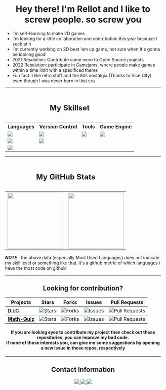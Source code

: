 <h1 align="center">Hey there! I'm Rellot and I like to screw people. so screw you</h2>

- I’m self-learning to make 2D games
- I'm looking for a little collaboration and contribution this year because I suck at it
- I’m currently working on 2D beat 'em up game, not sure when It's gonna be looking good
- 2021 Resolution: Contribute some more to Open Source projects
- 2022 Resolution: participate in Gamejams, where people make games within a time limit with a specificed theme
- Fun fact: I like retro stuff and the 80s nostalgia (Thanks to Vice City) even though I was never born in that era

---

<table style="width:100%" align="center">
  <caption><h2 align="center">My Skillset</caption>
    
  <tr>
    <th>Languages</th>
    <th>Version Control</th>
    <th>Tools</th>
    <th>Game Engine</th>
  </tr>
    
  <tr>
    <td><img src="https://img.shields.io/badge/C-00599C?style=for-the-badge&logo=c&logoColor=white" /></td>
    <td><img src="https://img.shields.io/badge/Git-F05032?style=for-the-badge&logo=git&logoColor=white" /></td>
    <td><img src="https://img.shields.io/badge/Visual_Studio-5C2D91?style=for-the-badge&logo=visual%20studio&logoColor=white" /></td>
    <td><img src="https://img.shields.io/badge/Unity-100000?style=for-the-badge&logo=unity&logoColor=white" /></td>
  </tr>
    
  <tr>
    <td><img src="https://img.shields.io/badge/C%2B%2B-00599C?style=for-the-badge&logo=c%2B%2B&logoColor=white" /></td>
    <td><img src="https://img.shields.io/badge/GitHub-100000?style=for-the-badge&logo=github&logoColor=white" /></td>
  </tr>
    
  <tr>
    <td><img src="https://img.shields.io/badge/C%23-239120?style=for-the-badge&logo=c-sharp&logoColor=white" /></td>
  </tr>
    
</table>

---
  
<div align="center">

<table style="width:100%;">
	<caption><h2>My GitHub Stats</h2></caption>
  <tr>
  	<th style="border: none;"><img height="180em" src="https://github-readme-stats.vercel.app/api?username=Rellotscrewdriver&count_private=true&theme=synthwave&show_icons=true&custom_title=Rellot's Github Stats"/></th>
    <th style="border: none;"><img height="180em" src="https://github-readme-stats.vercel.app/api/top-langs/?username=Rellotscrewdriver&layout=compact&theme=synthwave" /></th>
	
  </tr>
	
</table>
<!-- <img src="https://github-readme-streak-stats.herokuapp.com/?user=Rellotscrewdriver&theme=synthwave"> -->
  <p align="left"><b><i>NOTE</i></b> : the above data (especially Most Used Languages) does not indicate my skill level or something like that, it's a github metric of which languages i have the most code on github</p>
   
</div>

---
  
<div class="Look for contribution" align="center">
  <h2>Looking for contribution?</h2>
  
<table style="width:100%">
<thead>
      <tr>
        <th><b>Projects</b></th>
        <th><b>Stars</b></th>
        <th><b>Forks</b></th>
        <th><b>Issues</b></th>
        <th><b>Pull Requests</b></th>
      </tr>
</thead>
  
<tbody>
      <tr>
	      <td><a href="https://github.com/Rellotscrewdriver/Digital-Measurement-Calculator"><b>D.I.C</b></a></td>
        <td><img alt="Stars" src="https://img.shields.io/github/stars/Rellotscrewdriver/Digital-Measurement-Calculator?style=flat-square&labelColor=343b41"/></td>
        <td><img alt="Forks" src="https://img.shields.io/github/forks/Rellotscrewdriver/Digital-Measurement-Calculator?style=flat-square&labelColor=343b41"/></td>
        <td><img alt="Issues" src="https://img.shields.io/github/issues/Rellotscrewdriver/Digital-Measurement-Calculator?style=flat-square"/></td>
        <td><img alt="Pull Requests" src="https://img.shields.io/github/issues-pr/Rellotscrewdriver/Digital-Measurement-Calculator?style=flat-square"/></td>
      </tr>
</tbody>
  
<tbody>  
      <tr>   
        <td><a href="https://github.com/Rellotscrewdriver/Math-Loop-Quiz-Program"><b>Math-Quiz</b></a></td>
          <td><img alt="Stars" src="https://img.shields.io/github/stars/Rellotscrewdriver/Math-Loop-Quiz-Program?style=flat-square&labelColor=343b41"/></td>
          <td><img alt="Forks" src="https://img.shields.io/github/forks/Rellotscrewdriver/Math-Loop-Quiz-Program?style=flat-square&labelColor=343b41"/></td>
          <td><img alt="Issues" src="https://img.shields.io/github/issues/Rellotscrewdriver/Math-Loop-Quiz-Program?style=flat-square"/></td>
          <td><img alt="Pull Requests" src="https://img.shields.io/github/issues-pr/Rellotscrewdriver/Math-Loop-Quiz-Program?style=flat-square" /></td>
      </tr>
</tbody>
<!--
<tbody>
      <tr>   
        <td><a href="https://github.com/Rellotscrewdriver/Step-Operation"><b>S. Step Operation(early stage)</b></a></td>
          <td><img alt="Stars" src="https://img.shields.io/github/stars/Rellotscrewdriver/Step-Operation?style=flat-square&labelColor=343b41"/></td>
          <td><img alt="Forks" src="https://img.shields.io/github/forks/Rellotscrewdriver/Step-Operation?style=flat-square&labelColor=343b41"/></td>
          <td><img alt="Issues" src="https://img.shields.io/github/issues/Rellotscrewdriver/Step-Operation?style=flat-square"/></td>
          <td><img alt="Pull Requests" src="https://img.shields.io/github/issues-pr/Rellotscrewdriver/Step-Operation?style=flat-square" /></td>
      </tr>
</tbody>
	
<tbody>
      <tr>   
        <td><a href="https://github.com/Rellotscrewdriver/MCQ-Generator"><b>MCQ Praser(early stage)</b></a></td>
          <td><img alt="Stars" src="https://img.shields.io/github/stars/Rellotscrewdriver/MCQ-Generator?style=flat-square&labelColor=343b41"/></td>
          <td><img alt="Forks" src="https://img.shields.io/github/forks/Rellotscrewdriver/MCQ-Generator?style=flat-square&labelColor=343b41"/></td>
          <td><img alt="Issues" src="https://img.shields.io/github/issues/Rellotscrewdriver/MCQ-Generator?style=flat-square"/></td>
          <td><img alt="Pull Requests" src="https://img.shields.io/github/issues-pr/Rellotscrewdriver/MCQ-Generator?style=flat-square" /></td>
      </tr>
</tbody>
-->
</table>
  
<h4>If you are looking eyes to contribute my project then check out these repositories, you can improve my bad code. <br /> if none of those interests you, can give me some suggestions by opening a new issue in those repos, respectively </h4>
</div>
  
---
  
<div align = "center">
  <h2>Contact Information</h2>
  
  <a href= "https://discord.com/users/481829350749110293">
    <img src= "https://img.shields.io/badge/Discord-7289DA?style=for-the-badge&logo=discord&logoColor=white"/>
  </a>
  
  <a href= "https://stackoverflow.com/users/13572188/rellots-screwdriver">
    <img src= "https://img.shields.io/badge/Stack_Overflow-FE7A16?style=for-the-badge&logo=stack-overflow&logoColor=white"/>
  </a>
  
  <a href="https://rellotscrewdriver.itch.io">                                           
    <img src="https://img.shields.io/badge/Itch.io-FA5C5C?style=for-the-badge&logo=itchdotio&logoColor=white" />
  </a>
  
</div>
